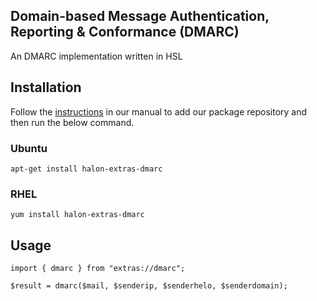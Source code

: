 ## Domain-based Message Authentication, Reporting & Conformance (DMARC) 
An DMARC implementation written in HSL

## Installation

Follow the [instructions](https://docs.halon.io/manual/comp_install.html#installation) in our manual to add our package repository and then run the below command.

### Ubuntu

```
apt-get install halon-extras-dmarc
```

### RHEL

```
yum install halon-extras-dmarc
```

## Usage

```
import { dmarc } from "extras://dmarc";

$result = dmarc($mail, $senderip, $senderhelo, $senderdomain);
```
